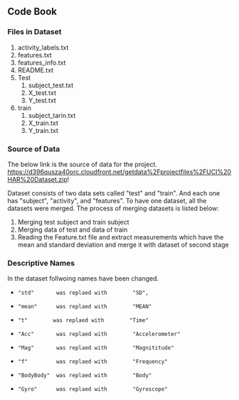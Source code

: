 ## Code Book

### Files in Dataset
1.    activity_labels.txt
2.    features.txt
3.    features_info.txt
4.    README.txt
5.    Test 
      1. subject_test.txt
      2. X_test.txt
      3. Y_test.txt
 6.   train
      1. subject_tarin.txt
      2. X_train.txt
      3. Y_train.txt

### Source of Data
The below link is the source of data for the project.
      https://d396qusza40orc.cloudfront.net/getdata%2Fprojectfiles%2FUCI%20HAR%20Dataset.zip!
      
Dataset consists of two data sets called "test" and "train". And each one has "subject", "activity", and "features".
To have one dataset, all the datasets were merged.
The process of merging datasets is listed below:
1. Merging test subject and train subject
2. Merging data of test and data of train
3. Reading the Feature.txt file and extract measurements which have the mean and standard deviation and merge it with dataset of second stage

### Descriptive Names
In the dataset follwoing names have been changed.
*     "std"       was replaed with        "SD",
*     "mean"      was replaed with        "MEAN"
*     "t"        was replaed with        "Time"
*     "Acc"       was replaed with        "Accelerometer"
*     "Mag"       was replaed with        "Magnititude"
*     "f"         was replaed with        "Frequency"
*     "BodyBody"  was replaed with        "Body"
*     "Gyro"      was replaed with        "Gyroscope"
